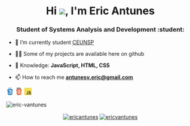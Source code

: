 
<h1 align="center">Hi <img src="https://raw.githubusercontent.com/kaueMarques/kaueMarques/master/hi.gif" width="30px">, I'm Eric Antunes</h1>
<h3 align="center">Student of Systems Analysis and Development :student:</h3>

- 🔭 I’m currently student [CEUNSP](https://www.ceunsp.edu.br/)

- 👨‍💻 Some of my projects are available here on github 

- 💬 Knowledge: **JavaScript, HTML, CSS** 
                       
- 📫 How to reach me **antunesv.eric@gmail.com**

<p align="left">
 <img src="https://raw.githubusercontent.com/devicons/devicon/master/icons/css3/css3-plain-wordmark.svg" alt="css3"  width="20" height="20"/>  
 <img src="https://raw.githubusercontent.com/devicons/devicon/master/icons/html5/html5-original-wordmark.svg" alt="html5"  width="20" height="20"/>
 <img src="https://raw.githubusercontent.com/devicons/devicon/master/icons/javascript/javascript-original.svg" alt="javascript" width="20" height="20"/>
</p>

<p align="left">
<img src="https://github-readme-stats.vercel.app/api?username=eric-vantunes&show_icons=true" alt="eric-vantunes"/> 
</p>

<p align="center">
<a href="https://www.linkedin.com/in/eric-antunes-40a9841a5/" target="blank"><img align="center" src="https://cdn.jsdelivr.net/npm/simple-icons@3.0.1/icons/linkedin.svg" alt="ericantunes" height="20" width="20" /></a>
<a href="https://www.instagram.com/ericvantunes_/?hl=pt-br" target="blank"><img align="center" src="https://cdn.jsdelivr.net/npm/simple-icons@3.0.1/icons/instagram.svg" alt="ericvantunes" height="20" width="20" /></a>
</p>

